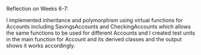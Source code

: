 Reflection on Weeks 6-7:

I implemented inheritance and polymorphism using virtual functions for Accounts including SavingsAccounts and CheckingAccounts which allows the same functions to be used for different Accounts and I created test units in the main function for Account and its derived classes and the output shows it works accordingly.
